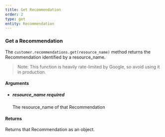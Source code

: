 ```yaml
---
title: Get Recommendation 
order: 2
type: get
entity: Recommendation 
---
```


### Get a Recommendation 

The `customer.recommendations.get(resource_name)` method returns the Recommendation identified by a resource_name. 

> Note: This function is heavily rate-limited by Google, so avoid using it in production.


#### Arguments

- ##### resource_name *required*
    The resource_name of that Recommendation


#### Returns

Returns that Recommendation as an object.

